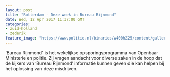 ```yaml
---
layout: post
title: "Rotterdam - Deze week in Bureau Rijnmond"
date: Wed, 12 Apr 2017 11:37:00 GMT
categories: 
- zuid-holland 
- zederik 
feature_image: "https://www.politie.nl/binaries/w400h225/content/gallery/politie/nieuws/2017/maar/07-rotterdam/br.jpg"
---
```


‘Bureau Rijnmond’ is het wekelijkse opsporingsprogramma van Openbaar Ministerie en politie. Zij vragen aandacht voor diverse zaken in de hoop dat de kijkers van ‘Bureau Rijnmond’ informatie kunnen geven die kan helpen bij het oplossing van deze misdrijven.
